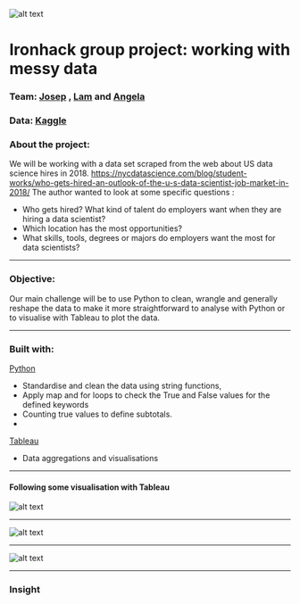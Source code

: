 ![alt text](https://github.com/newgala/IronAngela/blob/main/logo-ironhack-blue.png)
# Ironhack group project: working with messy data
### Team: [Josep](https://github.com/newgala) , [Lam](https://github.com/newgala) and [Angela](https://github.com/newgala)
### Data: [Kaggle](https://www.kaggle.com/sl6149/data-scientist-job-market-in-the-us?select=alldata.csv)

### About the project:
We will be working with a data set scraped from the web about US data science hires in 2018.
<https://nycdatascience.com/blog/student-works/who-gets-hired-an-outlook-of-the-u-s-data-scientist-job-market-in-2018/>
The author wanted to look at some specific questions :
* Who gets hired? What kind of talent do employers want when they are hiring a data scientist?
* Which location has the most opportunities?
* What skills, tools, degrees or majors do employers want the most for data scientists?
***
### Objective:
Our main challenge will be to use Python to clean, wrangle and generally reshape the data to make it more straightforward to analyse with Python or to visualise with Tableau to plot the data.
***
### Built with:
 [Python](https://www.python.org/)
* Standardise and clean the data using string functions,
* Apply map and for loops to check the True and False values for the defined keywords
* Counting true values to define subtotals.
* 
[Tableau](https://www.tableau.com/)
* Data aggregations and visualisations 
***
#### Following some visualisation with Tableau

![alt text](https://github.com/newgala/IronAngela/blob/main/Readme%20pic/1.png)
***
![alt text](https://github.com/newgala/IronAngela/blob/main/Readme%20pic/2.png)
***
![alt text](https://github.com/newgala/IronAngela/blob/main/Readme%20pic/3.png)
***

### Insight
